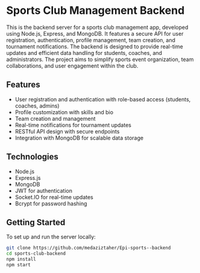 # Sports Club Management Backend

This is the backend server for a sports club management app, developed using Node.js, Express, and MongoDB. It features a secure API for user registration, authentication, profile management, team creation, and tournament notifications. The backend is designed to provide real-time updates and efficient data handling for students, coaches, and administrators. The project aims to simplify sports event organization, team collaborations, and user engagement within the club.

## Features
- User registration and authentication with role-based access (students, coaches, admins)
- Profile customization with skills and bio
- Team creation and management
- Real-time notifications for tournament updates
- RESTful API design with secure endpoints
- Integration with MongoDB for scalable data storage

## Technologies
- Node.js
- Express.js
- MongoDB
- JWT for authentication
- Socket.IO for real-time updates
- Bcrypt for password hashing

## Getting Started
To set up and run the server locally:

```bash
git clone https://github.com/medaziztaher/Epi-sports--backend
cd sports-club-backend
npm install
npm start
